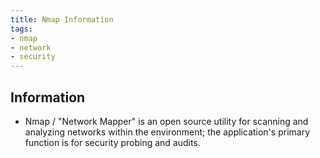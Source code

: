 ```yaml
---
title: Nmap Information
tags:
- nmap
- network
- security
---
```


## Information

- Nmap / "Network Mapper" is an open source utility for scanning and analyzing networks within the environment; the application's primary function is for security probing and audits.
